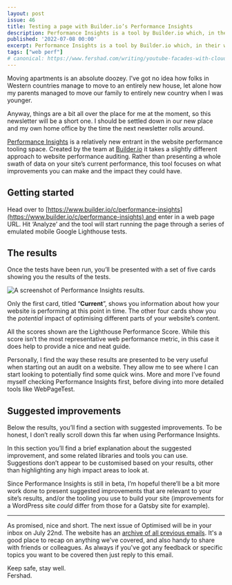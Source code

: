 ```yaml
---
layout: post
issue: 46
title: Testing a page with Builder.io’s Performance Insights
description: Performance Insights is a tool by Builder.io which, in their words, allows you to learn what improvements can have the greatest impact on your site's performance.
published: '2022-07-08 00:00'
excerpt: Performance Insights is a tool by Builder.io which, in their words, allows you to learn what improvements can have the greatest impact on your site's performance.
tags: ["web perf"]
# canonical: https://www.fershad.com/writing/youtube-facades-with-cloudflare-workers
---
```

Moving apartments is an absolute doozey. I’ve got no idea how folks in Western countries manage to move to an entirely new house, let alone how my parents managed to move our family to entirely new country when I was younger. 

Anyway, things are a bit all over the place for me at the moment, so this newsletter will be a short one. I should be settled down in our new place and my own home office by the time the next newsletter rolls around.

<!-- # Testing a page with Builder.io’s Performance Insights -->

[Performance Insights](https://www.builder.io/c/performance-insights) is a relatively new entrant in the website performance tooling space. Created by the team at [Builder.io](http://Builder.io) it takes a slightly different approach to website performance auditing. Rather than presenting a whole swath of data on your site’s current performance, this tool focuses on what improvements you can make and the impact they could have.

## Getting started

Head over to [https://www.builder.io/c/performance-insights](https://www.builder.io/c/performance-insights) and enter in a web page URL. Hit ‘Analyze’ and the tool will start running the page through a series of emulated mobile Google Lighthouse tests.

## The results

Once the tests have been run, you’ll be presented with a set of five cards showing you the results of the tests.

![A screenshot of Performance Insights results.](https://optimised.email/img/public/builder_perf_insights.png)

Only the first card, titled “**Current**”, shows you information about how your website is performing at this point in time. The other four cards show you the *potential* impact of optimising different parts of your website’s content. 

All the scores shown are the Lighthouse Performance Score. While this score isn’t the most representative web performance metric, in this case it does help to provide a nice and neat guide.

Personally, I find the way these results are presented to be very useful when starting out an audit on a website. They allow me to see where I can start looking to potentially find some quick wins. More and more I’ve found myself checking Performance Insights first, before diving into more detailed tools like WebPageTest.

## Suggested improvements

Below the results, you’ll find a section with suggested improvements. To be honest, I don’t really scroll down this far when using Performance Insights. 

In this section you’ll find a brief explanation about the suggested improvement, and some related libraries and tools you can use. Suggestions don’t appear to be customised based on your results, other than highlighting any high impact areas to look at.

Since Performance Insights is still in beta, I’m hopeful there’ll be a bit more work done to present suggested improvements that are relevant to your site’s results, and/or the tooling you use to build your site (improvements for a WordPress site *could* differ from those for a Gatsby site for example). 

***

As promised, nice and short. The next issue of Optimised will be in your inbox on July 22nd. The website has an [archive of all previous emails](https://optimised.email/). It's a good place to recap on anything we've covered, and also handy to share with friends or colleagues. As always if you've got any feedback or specific topics you want to be covered then just reply to this email.

Keep safe, stay well.  
Fershad.